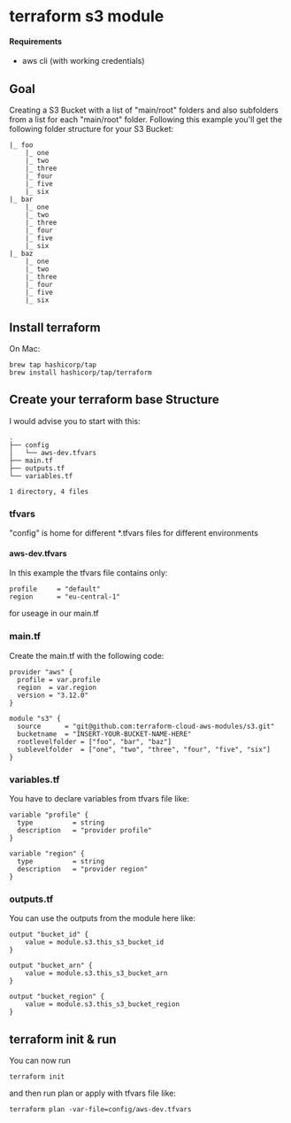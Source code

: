 # terraform s3 module

#### Requirements

 - aws cli (with working credentials)

## Goal

Creating a S3 Bucket with a list of "main/root" folders and also subfolders from a list for each "main/root" folder.
Following this example you'll get the following folder structure for your S3 Bucket:

    |_ foo
    	|_ one
    	|_ two
    	|_ three
    	|_ four
    	|_ five
    	|_ six
    |_ bar
    	|_ one
    	|_ two
    	|_ three
    	|_ four
    	|_ five
    	|_ six
    |_ baz
    	|_ one
    	|_ two
    	|_ three
    	|_ four
    	|_ five
    	|_ six

## Install terraform

On Mac:

    brew tap hashicorp/tap
    brew install hashicorp/tap/terraform

## Create your terraform base Structure

I would advise you to start with this:

    .
    ├── config
    │   └── aws-dev.tfvars
    ├── main.tf
    ├── outputs.tf
    └── variables.tf

    1 directory, 4 files

### tfvars

"config" is home for different *.tfvars files for different environments

#### aws-dev.tfvars

In this example the tfvars file contains only:

    profile		= "default"
    region		= "eu-central-1"

for useage in our main.tf

### main.tf

Create the main.tf with the following code:

    provider "aws" {
      profile = var.profile
      region  = var.region
      version = "3.12.0"
    }

    module "s3" {
      source      = "git@github.com:terraform-cloud-aws-modules/s3.git"
      bucketname  = "INSERT-YOUR-BUCKET-NAME-HERE"
      rootlevelfolder = ["foo", "bar", "baz"]
      sublevelfolder  = ["one", "two", "three", "four", "five", "six"]
    }

### variables.tf

You have to declare variables from tfvars file like:

    variable "profile" {
      type          = string
      description   = "provider profile"
    }
    
    variable "region" {
      type          = string
      description   = "provider region"
    }

### outputs.tf

You can use the outputs from the module here like:

    output "bucket_id" {
        value = module.s3.this_s3_bucket_id
    }

    output "bucket_arn" {
        value = module.s3.this_s3_bucket_arn
    }

    output "bucket_region" {
        value = module.s3.this_s3_bucket_region
    }

## terraform init & run

You can now run

    terraform init

and then run plan or apply with tfvars file like:

    terraform plan -var-file=config/aws-dev.tfvars

